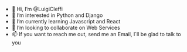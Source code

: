 - 👋 Hi, I’m @LuigiCleffi
- 👀 I’m interested in Python and Django
- 🌱 I’m currently learning Javascript and React
- 💞️ I’m looking to collaborate on Web Services
- 📫 If you want to reach me out, send me an Email, I\`ll be glad to talk to you 

<!---
LuigiCleffi/LuigiCleffi is a ✨ special ✨ repository because its `README.md` (this file) appears on your GitHub profile.
You can click the Preview link to take a look at your changes.
--->
